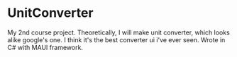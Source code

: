 # UnitConverter
My 2nd course project. Theoretically, I will make unit converter, which looks alike google's one. I think it's the best converter ui i've ever seen. Wrote in C# with MAUI framework.
